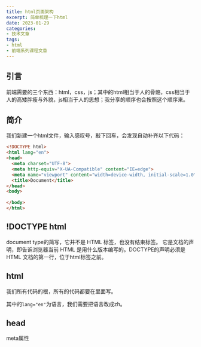 ```yaml
---
title: html页面架构
excerpt: 简单梳理一下html
date: 2023-01-29
categories:
- 技术文章
tags:
- html
- 前端系列课程文章
---
```


## 引言
前端需要的三个东西：html，css，js；其中的html相当于人的骨骼，css相当于人的高矮胖瘦与外貌，js相当于人的思想；我分享的顺序也会按照这个顺序来。

## 简介
我们新建一个html文件，输入感叹号，敲下回车，会发现自动补齐以下代码：
```html
<!DOCTYPE html>
<html lang="en">
<head>
  <meta charset="UTF-8">
  <meta http-equiv="X-UA-Compatible" content="IE=edge">
  <meta name="viewport" content="width=device-width, initial-scale=1.0">
  <title>Document</title>
</head>
<body>
  
</body>
</html>
```

## !DOCTYPE html
document type的简写，它并不是 HTML 标签，也没有结束标签。
它是文档的声明，即告诉浏览器当前 HTML 是用什么版本编写的。DOCTYPE的声明必须是 HTML 文档的第一行，位于html标签之前。

## html
我们所有代码的根，所有的代码都要在里面写。

其中的`lang="en"`为语言，我们需要把语言改成zh。

## head
meta属性


